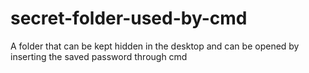 # secret-folder-used-by-cmd
A folder that can be kept hidden in the desktop and can be opened by inserting the saved password through cmd
